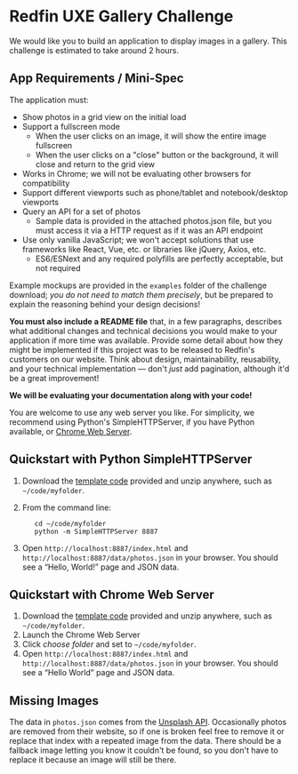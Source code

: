 # Redfin UXE Gallery Challenge
We would like you to build an application to display images in a gallery. This challenge is estimated to take around 2 hours.


## App Requirements / Mini-Spec
The application must:

- Show photos in a grid view on the initial load
- Support a fullscreen mode
    - When the user clicks on an image, it will show the entire image fullscreen
    - When the user clicks on a "close" button or the background, it will close and return to the grid view
- Works in Chrome; we will not be evaluating other browsers for compatibility
- Support different viewports such as phone/tablet and notebook/desktop viewports
- Query an API for a set of photos
    - Sample data is provided in the attached photos.json file, but you must access it via a HTTP request as if it was an API endpoint
- Use only vanilla JavaScript; we won't accept solutions that use frameworks like React, Vue, etc. or libraries like jQuery, Axios, etc.
    - ES6/ESNext and any required polyfills are perfectly acceptable, but not required

Example mockups are provided in the `examples` folder of the challenge download; _you do not need to match them precisely_, but be prepared to explain the reasoning behind your design decisions!

**You must also include a README file** that, in a few paragraphs, describes what additional changes and technical decisions you would make to your application if more time was available. Provide some detail about how they might be implemented if this project was to be released to Redfin's customers on our website. Think about design, maintainability, reusability, and your technical implementation — don't _just_ add pagination, although it'd be a great improvement!

**We will be evaluating your documentation along with your code!**

You are welcome to use any web server you like. For simplicity, we recommend using Python's SimpleHTTPServer, if you have Python available, or [Chrome Web Server][cws].

## Quickstart with Python SimpleHTTPServer

1. Download the [template code][code] provided and unzip anywhere, such as `~/code/myfolder`.
2. From the command line:

	      cd ~/code/myfolder
	      python -m SimpleHTTPServer 8887

3. Open `http://localhost:8887/index.html` and
`http://localhost:8887/data/photos.json` in your browser. You should see a “Hello, World!” page and JSON data.


## Quickstart with Chrome Web Server

1. Download the [template code][code] provided and unzip anywhere, such as `~/code/myfolder`.
2. Launch the Chrome Web Server
3. Click _choose folder_ and set to `~/code/myfolder`.
4. Open `http://localhost:8887/index.html` and `http://localhost:8887/data/photos.json` in your browser. You should see a “Hello World” page and JSON data.

## Missing Images
The data in `photos.json` comes from the [Unsplash API][unsplash]. Occasionally photos are removed from their website, so if one is broken feel free to remove it or replace that index with a repeated image from the data. There should be a fallback image letting you know it couldn't be found, so you don't have to replace it because an image will still be there.

[cws]: https://chrome.google.com/webstore/detail/web­server­for­chrome/ofhbbkphhbklhfoeikjpcbhemlocgigb?hl=en
[code]:https://drive.google.com/open?id=1S5mLGgLd9JGM1jmlaely0N2vEMGn6x-I
[unsplash]:https://unsplash.com/developers

